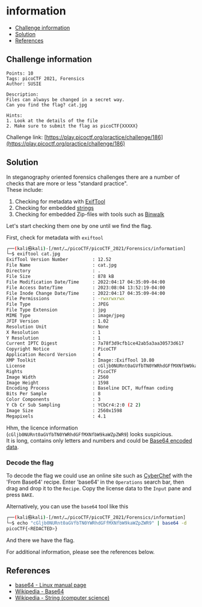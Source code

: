 # information

- [Challenge information](#challenge-information)
- [Solution](#solution)
- [References](#references)

## Challenge information
```
Points: 10
Tags: picoCTF 2021, Forensics
Author: SUSIE

Description:
Files can always be changed in a secret way. 
Can you find the flag? cat.jpg
 
Hints:
1. Look at the details of the file
2. Make sure to submit the flag as picoCTF{XXXXX}
```
Challenge link: [https://play.picoctf.org/practice/challenge/186](https://play.picoctf.org/practice/challenge/186)

## Solution

In steganography oriented forensics challenges there are a number of checks that are more or less "standard practice".  
These include:
1. Checking for metadata with [ExifTool](https://exiftool.org/)
2. Checking for embedded [strings](https://en.wikipedia.org/wiki/String_(computer_science))
3. Checking for embedded Zip-files with tools such as [Binwalk ](https://github.com/ReFirmLabs/binwalk)

Let's start checking them one by one until we find the flag.

First, check for metadata with `exiftool`
```bash
┌──(kali㉿kali)-[/mnt/…/picoCTF/picoCTF_2021/Forensics/information]
└─$ exiftool cat.jpg 
ExifTool Version Number         : 12.52
File Name                       : cat.jpg
Directory                       : .
File Size                       : 878 kB
File Modification Date/Time     : 2022:04:17 04:35:09-04:00
File Access Date/Time           : 2023:08:04 13:52:19-04:00
File Inode Change Date/Time     : 2022:04:17 04:35:09-04:00
File Permissions                : -rwxrwxrwx
File Type                       : JPEG
File Type Extension             : jpg
MIME Type                       : image/jpeg
JFIF Version                    : 1.02
Resolution Unit                 : None
X Resolution                    : 1
Y Resolution                    : 1
Current IPTC Digest             : 7a78f3d9cfb1ce42ab5a3aa30573d617
Copyright Notice                : PicoCTF
Application Record Version      : 4
XMP Toolkit                     : Image::ExifTool 10.80
License                         : cGljb0NURnt0aGVfbTN0YWRhdGFfMXNfbW9kaWZpZWR9
Rights                          : PicoCTF
Image Width                     : 2560
Image Height                    : 1598
Encoding Process                : Baseline DCT, Huffman coding
Bits Per Sample                 : 8
Color Components                : 3
Y Cb Cr Sub Sampling            : YCbCr4:2:0 (2 2)
Image Size                      : 2560x1598
Megapixels                      : 4.1

```

Hhm, the licence information (`cGljb0NURnt0aGVfbTN0YWRhdGFfMXNfbW9kaWZpZWR9`) looks suspicious.  
It is long, contains only letters and numbers and could be [Base64 encoded data](https://en.wikipedia.org/wiki/Base64).

### Decode the flag

To decode the flag we could use an online site such as [CyberChef](https://gchq.github.io/CyberChef/) with the 'From Base64' recipe. Enter 'base64' in the `Operations` search bar, then drag and drop it to the `Recipe`. Copy the license data to the `Input` pane and press `BAKE`.

Alternatively, you can use the `base64` tool like this
```bash
┌──(kali㉿kali)-[/mnt/…/picoCTF/picoCTF_2021/Forensics/information]
└─$ echo "cGljb0NURnt0aGVfbTN0YWRhdGFfMXNfbW9kaWZpZWR9" | base64 -d                           
picoCTF{<REDACTED>}     
```

And there we have the flag.

For additional information, please see the references below.

## References

- [base64 - Linux manual page](https://man7.org/linux/man-pages/man1/base64.1.html)
- [Wikipedia - Base64](https://en.wikipedia.org/wiki/Base64)
- [Wikipedia - String (computer science)](https://en.wikipedia.org/wiki/String_(computer_science))
